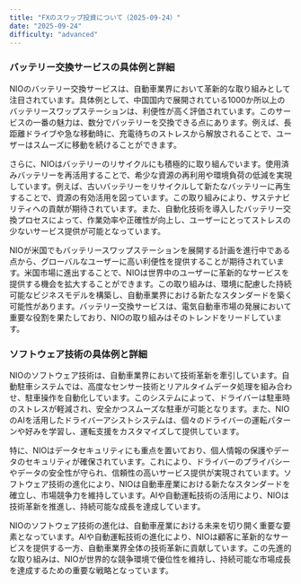 ```yaml
---
title: "FXのスワップ投資について（2025-09-24）"
date: "2025-09-24"
difficulty: "advanced"
---
```


### バッテリー交換サービスの具体例と詳細

NIOのバッテリー交換サービスは、自動車業界において革新的な取り組みとして注目されています。具体例として、中国国内で展開されている1000か所以上のバッテリースワップステーションは、利便性が高く評価されています。このサービスの一番の魅力は、数分でバッテリーを交換できる点にあります。例えば、長距離ドライブや急な移動時に、充電待ちのストレスから解放されることで、ユーザーはスムーズに移動を続けることができます。

さらに、NIOはバッテリーのリサイクルにも積極的に取り組んでいます。使用済みバッテリーを再活用することで、希少な資源の再利用や環境負荷の低減を実現しています。例えば、古いバッテリーをリサイクルして新たなバッテリーに再生することで、資源の有効活用を図っています。この取り組みにより、サステナビリティへの貢献が期待されています。また、自動化技術を導入したバッテリー交換プロセスによって、作業効率や正確性が向上し、ユーザーにとってストレスの少ないサービス提供が可能となっています。

NIOが米国でもバッテリースワップステーションを展開する計画を進行中である点から、グローバルなユーザーに高い利便性を提供することが期待されています。米国市場に進出することで、NIOは世界中のユーザーに革新的なサービスを提供する機会を拡大することができます。この取り組みは、環境に配慮した持続可能なビジネスモデルを構築し、自動車業界における新たなスタンダードを築く可能性があります。バッテリー交換サービスは、電気自動車市場の発展において重要な役割を果たしており、NIOの取り組みはそのトレンドをリードしています。

### ソフトウェア技術の具体例と詳細

NIOのソフトウェア技術は、自動車業界において技術革新を牽引しています。自動駐車システムでは、高度なセンサー技術とリアルタイムデータ処理を組み合わせ、駐車操作を自動化しています。このシステムによって、ドライバーは駐車時のストレスが軽減され、安全かつスムーズな駐車が可能となります。また、NIOのAIを活用したドライバーアシストシステムは、個々のドライバーの運転パターンや好みを学習し、運転支援をカスタマイズして提供しています。

特に、NIOはデータセキュリティにも重点を置いており、個人情報の保護やデータのセキュリティが確保されています。これにより、ドライバーのプライバシーやデータの安全性が守られ、信頼性の高いサービス提供が実現されています。ソフトウェア技術の進化により、NIOは自動車産業における新たなスタンダードを確立し、市場競争力を維持しています。AIや自動運転技術の活用により、NIOは技術革新を推進し、持続可能な成長を達成しています。

NIOのソフトウェア技術の進化は、自動車産業における未来を切り開く重要な要素となっています。AIや自動運転技術の進化により、NIOは顧客に革新的なサービスを提供する一方、自動車業界全体の技術革新に貢献しています。この先進的な取り組みは、NIOが世界的な競争環境で優位性を維持し、持続可能な市場成長を達成するための重要な戦略となっています。
